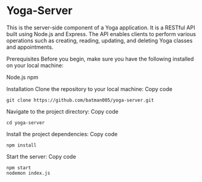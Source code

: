 # Yoga-Server
This is the server-side component of a Yoga application. It is a RESTful API built using Node.js and Express. The API enables clients to perform various operations such as creating, reading, updating, and deleting Yoga classes and appointments.

Prerequisites
Before you begin, make sure you have the following installed on your local machine:

Node.js
npm

Installation
Clone the repository to your local machine:
Copy code
```
git clone https://github.com/batman005/yoga-server.git
```
Navigate to the project directory:
Copy code
```
cd yoga-server

```
Install the project dependencies:
Copy code
```
npm install
```
Start the server:
Copy code
```
npm start 
nodemon index.js
```




